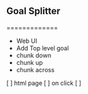 ## Goal Splitter
=============
* Web UI
* Add Top level goal
* chunk down
* chunk up
* chunk across


[ ] html page
[ ] on click 
[ ] 
